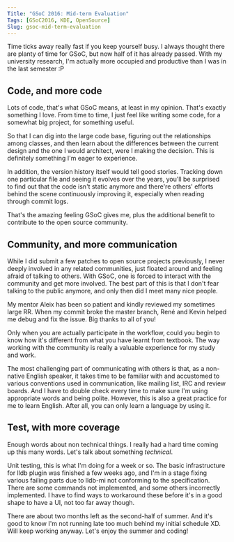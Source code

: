 ```yaml
---
Title: "GSoC 2016: Mid-term Evaluation"
Tags: [GSoC2016, KDE, OpenSource]
Slug: gsoc-mid-term-evaluation
---
```


Time ticks away really fast if you keep yourself busy. I always thought there
are planty of time for GSoC, but now half of it has already passed. With my university research, I'm actually more occupied and productive than I was in the last semester :P

## Code, and more code

Lots of code, that's what GSoC means, at least in my opinion. That's exactly something I love. From time to time, I just feel like writing some code, for a somewhat big project, for something useful.

So that I can dig into the large code base, figuring out the relationships among classes, and then learn about the differences between the current design and the one I would architect, were I making the decision. This is definitely something I'm eager to experience.

In addition, the version history itself would tell good stories. Tracking down one particular file and seeing it evolves over the years, you'll be surprised to find out that the code isn't static anymore and there're others' efforts behind the scene continuously improving it, especially when reading through commit logs.

That's the amazing feeling GSoC gives me, plus the additional benefit to contribute to the open source community.

## Community, and more communication

While I did submit a few patches to open source projects previously, I never deeply involved in any related communities, just floated around and feeling afraid of talking to others. With GSoC, one is forced to interact with the community and get more involved. The best part of this is that I don't fear talking to the public anymore, and only then did I meet many nice people.

My mentor Aleix has been so patient and kindly reviewed my sometimes large RR. When my commit broke the master branch, René and Kevin helped me debug and fix the issue. Big thanks to all of you!

Only when you are actually participate in the workflow, could you begin to know how it's different from what you have learnt from textbook. The way working with the community is really a valuable experience for my study and work.

The most challenging part of communicating with others is that, as a non-native English speaker, it takes time to be familiar with and accustomed to various conventions used in communication, like mailing list, IRC and review boards. And I have to double check every time to make sure I'm using appropriate words and being polite. However, this is also a great practice for me to learn English. After all, you can only learn a language by using it.

## Test, with more coverage
Enough words about non technical things. I really had a hard time coming up this many words. Let's talk about something _technical_.

Unit testing, this is what I'm doing for a week or so. The basic infrastructure for lldb plugin was finished a few weeks ago, and I'm in a stage fixing various failing parts due to lldb-mi not conforming to the specification. There are some commands not implemented, and some others incorrectly implemented. I have to find ways to workaround these before it's in a good shape to have a UI, not too far away though.

There are about two months left as the second-half of summer. And it's good to know I'm not running late too much behind my initial schedule XD. Will keep working anyway. Let's enjoy the summer and coding!
